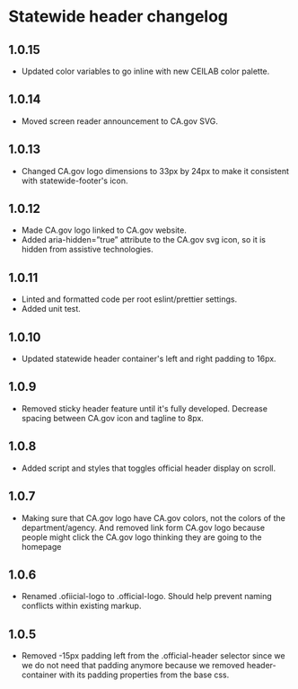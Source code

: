 # Statewide header changelog


## 1.0.15
* Updated color variables to go inline with new CEILAB color palette.

## 1.0.14
* Moved screen reader announcement to CA<span>.</span>gov SVG.

## 1.0.13
* Changed CA<span>.</span>gov logo dimensions to 33px by 24px to make it consistent with statewide-footer's icon.

## 1.0.12
* Made CA<span>.</span>gov logo linked to CA<span>.</span>gov website.
* Added aria-hidden=”true” attribute to the CA<span>.</span>gov svg icon, so it is hidden from assistive technologies.

## 1.0.11
* Linted and formatted code per root eslint/prettier settings.
* Added unit test.

## 1.0.10
* Updated statewide header container's left and right padding to 16px.

## 1.0.9
* Removed sticky header feature until it's fully developed. Decrease spacing between CA<span>.</span>gov icon and tagline to 8px.

## 1.0.8
* Added script and styles that toggles official header display on scroll. 

## 1.0.7
* Making sure that CA<span>.</span>gov logo have CA<span>.</span>gov colors, not the colors of the department/agency. And removed link form CA<span>.</span>gov logo because people might click the CA<span>.</span>gov logo thinking they are going to the homepage 

## 1.0.6
* Renamed .ofiicial-logo to .official-logo. Should help prevent naming conflicts within existing markup.

## 1.0.5
* Removed -15px padding left from the .official-header selector since we we do not need that padding anymore because we removed header-container with its padding properties from the base css.
